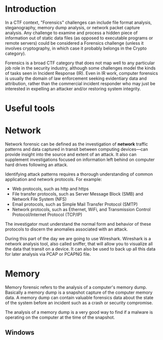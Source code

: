 
# Introduction
In a CTF context, "Forensics" challenges can include file format analysis, steganography, memory dump analysis, or network packet capture analysis. Any challenge to examine and process a hidden piece of information out of static data files (as opposed to executable programs or remote servers) could be considered a Forensics challenge (unless it involves cryptography, in which case it probably belongs in the Crypto category).

Forensics is a broad CTF category that does not map well to any particular job role in the security industry, although some challenges model the kinds of tasks seen in Incident Response (IR). Even in IR work, computer forensics is usually the domain of law enforcement seeking evidentiary data and attribution, rather than the commercial incident responder who may just be interested in expelling an attacker and/or restoring system integrity.
# Useful tools

# Network
Network forensic can be defined as the investigation of  **network**  traffic patterns and data captured in transit between computing devices—can provide insight into the source and extent of an attack. It also can supplement investigations focused on information left behind on computer hard drives following an attack.

Identifying attack patterns requires a thorough understanding of common application and network protocols. For example:

-   Web protocols, such as http and https
-   File transfer protocols, such as Server Message Block (SMB) and Network File System (NFS)
-   Email protocols, such as Simple Mail Transfer Protocol (SMTP)
-   Network protocols, such as Ethernet, WiFi, and Transmission Control Protocol/Internet Protocol (TCP/IP)

The investigator must understand the normal form and behavior of these protocols to discern the anomalies associated with an attack.

During this part of the day we are going to use Wireshark.
Wireshark is a network analysis tool, also called sniffer, that will allow you to visualize all the data that transit on a device. It can also be used to back up all this data for later analysis via PCAP or PCAPNG file.

# Memory
Memory forensic refers to the analysis of a computer's memory dump. Basically a memory dump is a snapshot capture of the computer memory data.
A memory dump can contain valuable forensics data about the state of the system before an incident such as a crash or security compromise.

The analysis of a memory dump is a very good way to find if a malware is operating on the computer at the time of the snapshot.

## Windows

